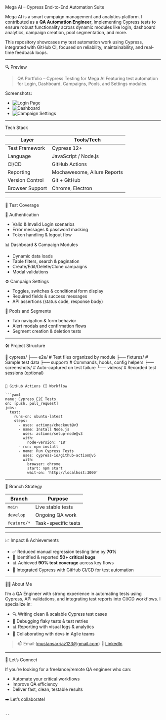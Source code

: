 Mega AI – Cypress End-to-End Automation Suite

Mega AI is a smart campaign management and analytics platform. I contributed as a **QA Automation Engineer**, implementing Cypress tests to ensure robust functionality across dynamic modules like login, dashboard analytics, campaign creation, pool segmentation, and more.

This repository showcases my test automation work using Cypress, integrated with GitHub CI, focused on reliability, maintainability, and real-time feedback loops.

---

🔍 Preview

> QA Portfolio – Cypress Testing for Mega AI
> Featuring test automation for Login, Dashboard, Campaigns, Pools, and Settings modules.

Screenshots:
- ![Login Page](./screenshots/login.png)
- ![Dashboard](./screenshots/dashboard.png)
- ![Campaign Settings](./screenshots/settings.png)

---

Tech Stack

| Layer           | Tools/Tech                         |
|-----------------|------------------------------------|
| Test Framework  | Cypress 12+                        |
| Language        | JavaScript / Node.js               |
| CI/CD           | GitHub Actions                     |
| Reporting       | Mochawesome, Allure Reports        |
| Version Control | Git + GitHub                       |
| Browser Support | Chrome, Electron                   |

---

🧪 Test Coverage

🔐 Authentication
- Valid & Invalid Login scenarios
- Error messages & password masking
- Token handling & logout flow

📊 Dashboard & Campaign Modules
- Dynamic data loads
- Table filters, search & pagination
- Create/Edit/Delete/Clone campaigns
- Modal validations

⚙️ Campaign Settings
- Toggles, switches & conditional form display
- Required fields & success messages
- API assertions (status code, response body)

🧩 Pools and Segments
- Tab navigation & form behavior
- Alert modals and confirmation flows
- Segment creation & deletion tests

---

🛠️ Project Structure

📁 cypress/
├── e2e/           # Test files organized by module
├── fixtures/      # Sample test data
├── support/       # Commands, hooks, config helpers
├── screenshots/   # Auto-captured on test failure
└── videos/        # Recorded test sessions (optional)

````

🔁 GitHub Actions CI Workflow

```yaml
name: Cypress E2E Tests
on: [push, pull_request]
jobs:
  test:
    runs-on: ubuntu-latest
    steps:
      - uses: actions/checkout@v3
      - name: Install Node.js
        uses: actions/setup-node@v3
        with:
          node-version: '18'
      - run: npm install
      - name: Run Cypress Tests
        uses: cypress-io/github-action@v5
        with:
          browser: chrome
          start: npm start
          wait-on: 'http://localhost:3000'
````

---

🔄 Branch Strategy

| Branch      | Purpose             |
| ----------- | ------------------- |
| `main`      | Live stable tests   |
| `develop`   | Ongoing QA work     |
| `feature/*` | Task-specific tests |

---

📈 Impact & Achievements

* ✅ Reduced manual regression testing time by **70%**
* 🐞 Identified & reported **50+ critical bugs**
* 📊 Achieved **90% test coverage** across key flows
* 🔄 Integrated Cypress with GitHub CI/CD for test automation

---

👨‍💻 About Me

I’m a QA Engineer with strong experience in automating tests using Cypress, API validations, and integrating test reports into CI/CD workflows. I specialize in:

* 🔍 Writing clean & scalable Cypress test cases
* 🔄 Debugging flaky tests & test retries
* 📊 Reporting with visual logs & analytics
* 🔗 Collaborating with devs in Agile teams

> 📫 Email:(mustansarriaz123@gmail.com)
> 🔗 [LinkedIn](https://www.linkedin.com/in/mustansar-riaz-5b2b8a125/)

---

🤝 Let’s Connect

If you’re looking for a freelance/remote QA engineer who can:

* Automate your critical workflows
* Improve QA efficiency
* Deliver fast, clean, testable results

➡️ Let’s collaborate!

```

--



